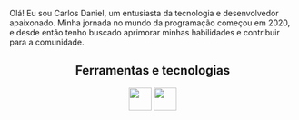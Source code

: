 Olá! Eu sou Carlos Daniel, um entusiasta da tecnologia e desenvolvedor apaixonado. Minha jornada no mundo da programação começou em 2020, e desde então tenho buscado aprimorar minhas habilidades e contribuir para a comunidade.
<div align="center">
 
## Ferramentas e tecnologias

<img loading="lazy" src="https://cdn.jsdelivr.net/gh/devicons/devicon/icons/git/git-original.svg" width="40" height="40"/>
<img src="https://cdn.jsdelivr.net/gh/devicons/devicon/icons/java/java-original.svg" width="40" height="40"/>
          
